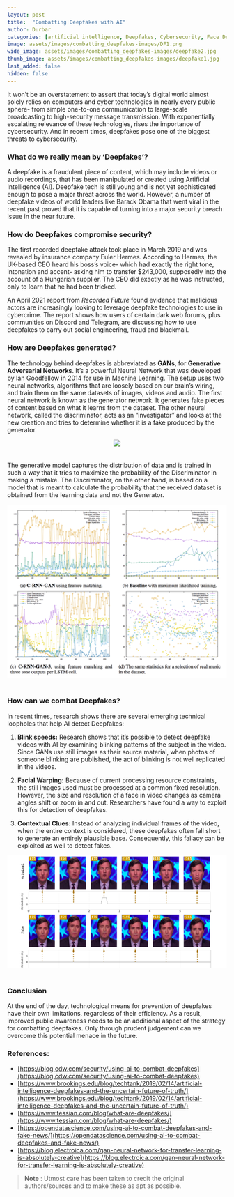 ```yaml
---
layout: post
title:  "Combatting Deepfakes with AI"
author: Durbar
categories: [artificial intelligence, Deepfakes, Cybersecurity, Face Detection]
image: assets/images/combatting_deepfakes-images/DF1.png
wide_image: assets/images/combatting_deepfakes-images/deepfake2.jpg
thumb_image: assets/images/combatting_deepfakes-images/deepfake1.jpg
last_added: false
hidden: false
---
```


It won’t be an overstatement to assert that today’s digital world almost solely relies on computers and cyber technologies in nearly every public sphere- from simple one-to-one communication to large-scale broadcasting to high-security message transmission. With exponentially escalating relevance of these technologies, rises the importance of cybersecurity. And in recent times, deepfakes pose one of the biggest threats to cybersecurity.

### What do we really mean by ‘Deepfakes’?

A deepfake is a fraudulent piece of content, which may include videos or audio recordings, that has been manipulated or created using Artificial Intelligence (AI). Deepfake tech is still young and is not yet sophisticated enough to pose a major threat across the world. However, a number of deepfake videos of world leaders like Barack Obama that went viral in the recent past proved that it is capable of turning into a major security breach issue in the near future.

### How do Deepfakes compromise security?

The first recorded deepfake attack took place in March 2019 and was revealed by insurance company Euler Hermes. According to Hermes, the UK-based CEO heard his boss’s voice- which had exactly the right tone, intonation and accent- asking him to transfer $243,000, supposedly into the account of a Hungarian supplier. The CEO did exactly as he was instructed, only to learn that he had been tricked.

An April 2021 report from _Recorded Future_ found evidence that malicious actors are increasingly looking to leverage deepfake technologies to use in cybercrime. The report shows how users of certain dark web forums, plus communities on Discord and Telegram, are discussing how to use deepfakes to carry out social engineering, fraud and blackmail.

### How are Deepfakes generated?

The technology behind deepfakes is abbreviated as **GANs**, for **Generative Adversarial Networks**. It’s a powerful Neural Network that was developed by Ian Goodfellow in 2014 for use in Machine Learning. The setup uses two neural networks, algorithms that are loosely based on our brain’s wiring, and train them on the same datasets of images, videos and audio. The first neural network is known as the generator network. It generates fake pieces of content based on what it learns from the dataset. The other neural network, called the discriminator, acts as an “investigator” and looks at the new creation and tries to determine whether it is a fake produced by the generator.

<div align="center">
 <img src="/assets/images/combatting_deepfakes-images/DF1.png"/>
</div>
<br>

The generative model captures the distribution of data and is trained in such a way that it tries to maximize the probability of the Discriminator in making a mistake. The Discriminator, on the other hand, is based on a model that is meant to calculate the probability that the received dataset is obtained from the learning data and not the Generator.

<div align="center">
 <img src="/assets/images/combatting_deepfakes-images/DF2.png"/>
</div>
<br>

### How can we combat Deepfakes?

In recent times, research shows there are several emerging technical loopholes that help AI detect Deepfakes:
1.  **Blink speeds:** Research shows that it’s possible to detect deepfake videos with AI by examining blinking patterns of the subject in the video. Since GANs use still images as their source material, when photos of someone blinking are published, the act of 
blinking is not well replicated in the videos.

1.  **Facial Warping:** Because of current processing resource constraints, the still images used must be processed at a common fixed resolution. However, the size and resolution of a face in video changes as camera angles shift or zoom in and out. Researchers have found a way to exploit this for detection of deepfakes.

1. **Contextual Clues:** Instead of analyzing individual frames of the video, when the entire context is considered, these deepfakes often fall short to generate an entirely plausible base. Consequently, this fallacy can be exploited as well to detect fakes.

<div align="center">
 <img src="/assets/images/combatting_deepfakes-images/DF3.png"/>
</div>
<br>

### Conclusion
At the end of the day, technological means for prevention of deepfakes have their own limitations, regardless of their efficiency. As a result, improved public awareness needs to be an additional aspect of the strategy for combatting deepfakes. Only through prudent judgement can we overcome this potential menace in the future.

### References:

- [https://blog.cdw.com/security/using-ai-to-combat-deepfakes](https://blog.cdw.com/security/using-ai-to-combat-deepfakes)
- [https://www.brookings.edu/blog/techtank/2019/02/14/artificial-intelligence-deepfakes-and-the-uncertain-future-of-truth/](https://www.brookings.edu/blog/techtank/2019/02/14/artificial-intelligence-deepfakes-and-the-uncertain-future-of-truth/)
- [https://www.tessian.com/blog/what-are-deepfakes/](https://www.tessian.com/blog/what-are-deepfakes/)
- [https://opendatascience.com/using-ai-to-combat-deepfakes-and-fake-news/](https://opendatascience.com/using-ai-to-combat-deepfakes-and-fake-news/)
- [https://blog.electroica.com/gan-neural-network-for-transfer-learning-is-absolutely-creative](https://blog.electroica.com/gan-neural-network-for-transfer-learning-is-absolutely-creative)

> **Note** :
> Utmost care has been taken to credit the original authors/sources and to make these as apt as possible.
